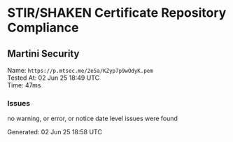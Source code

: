 # STIR/SHAKEN Certificate Repository Compliance

## Martini Security

Name: `https://p.mtsec.me/2e5a/KZyp7p9wOdyK.pem`\
Tested At: 02 Jun 25 18:49 UTC\
Time: 47ms

### Issues

no warning, or error, or notice date level issues were found

Generated: 02 Jun 25 18:58 UTC